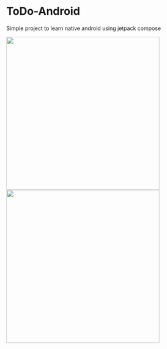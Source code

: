 # ToDo-Android
Simple project to learn native android using jetpack compose

<p align="left">
  <img src="https://github.com/Caio2M/ToDo-Android/assets/109225332/98e6ec84-27be-4742-a4df-822d8ae325bc" width="400" />
  <img src="https://github.com/Caio2M/ToDo-Android/assets/109225332/85e7ce0c-de41-4739-b15c-a50cd31363f3" width="400" /> 
</p>



